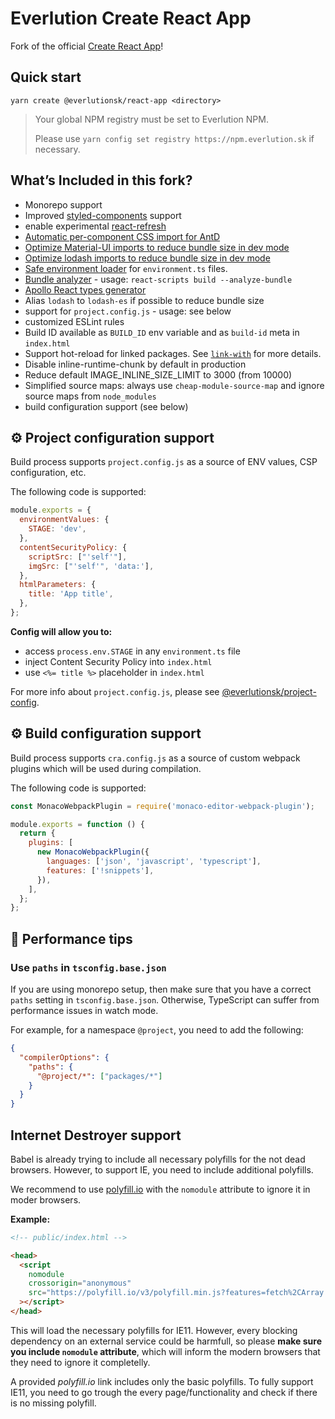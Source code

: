 # Everlution Create React App

Fork of the official [Create React App](https://github.com/facebook/create-react-app)!

## Quick start

```
yarn create @everlutionsk/react-app <directory>
```

> Your global NPM registry must be set to Everlution NPM.
>
> Please use `yarn config set registry https://npm.everlution.sk` if necessary.

## What’s Included in this fork?

- Monorepo support
- Improved [styled-components](https://github.com/styled-components/babel-plugin-styled-components) support
- enable experimental [react-refresh](https://github.com/facebook/create-react-app/pull/8582)
- [Automatic per-component CSS import for AntD](https://ant.design/docs/react/use-with-create-react-app#Use-babel-plugin-import)
- [Optimize Material-UI imports to reduce bundle size in dev mode](https://material-ui.com/guides/minimizing-bundle-size/)
- [Optimize lodash imports to reduce bundle size in dev mode](https://github.com/lodash/babel-plugin-lodash)
- [Safe environment loader](https://github.com/deftomat/safe-environment-loader) for `environment.ts` files.
- [Bundle analyzer](https://www.npmjs.com/package/webpack-bundle-analyzer) - usage: `react-scripts build --analyze-bundle`
- [Apollo React types generator](https://github.com/everlutionsk/packages/tree/master/packages/graphql-types-generator)
- Alias `lodash` to `lodash-es` if possible to reduce bundle size
- support for `project.config.js` - usage: see below
- customized ESLint rules
- Build ID available as `BUILD_ID` env variable and as `build-id` meta in `index.html`
- Support hot-reload for linked packages. See [`link-with`](https://github.com/deftomat/link-with) for more details.
- Disable inline-runtime-chunk by default in production
- Reduce default IMAGE_INLINE_SIZE_LIMIT to 3000 (from 10000)
- Simplified source maps: always use `cheap-module-source-map` and ignore source maps from `node_modules`
- build configuration support (see below)

## ⚙️ Project configuration support

Build process supports `project.config.js` as a source of ENV values, CSP configuration, etc.

The following code is supported:

```js
module.exports = {
  environmentValues: {
    STAGE: 'dev',
  },
  contentSecurityPolicy: {
    scriptSrc: ["'self'"],
    imgSrc: ["'self'", 'data:'],
  },
  htmlParameters: {
    title: 'App title',
  },
};
```

**Config will allow you to:**

- access `process.env.STAGE` in any `environment.ts` file
- inject Content Security Policy into `index.html`
- use `<%= title %>` placeholder in `index.html`

For more info about `project.config.js`, please see [@everlutionsk/project-config](https://github.com/everlutionsk/packages/tree/master/packages/project-config).

## ⚙️ Build configuration support

Build process supports `cra.config.js` as a source of custom webpack plugins which will be used during compilation.

The following code is supported:

```js
const MonacoWebpackPlugin = require('monaco-editor-webpack-plugin');

module.exports = function () {
  return {
    plugins: [
      new MonacoWebpackPlugin({
        languages: ['json', 'javascript', 'typescript'],
        features: ['!snippets'],
      }),
    ],
  };
};
```

## 🚀 Performance tips

### Use `paths` in `tsconfig.base.json`

If you are using monorepo setup, then make sure that you have a correct `paths` setting in `tsconfig.base.json`.
Otherwise, TypeScript can suffer from performance issues in watch mode.

For example, for a namespace `@project`, you need to add the following:

```json
{
  "compilerOptions": {
    "paths": {
      "@project/*": ["packages/*"]
    }
  }
}
```

## Internet Destroyer support

Babel is already trying to include all necessary polyfills for the not dead browsers.
However, to support IE, you need to include additional polyfills.

We recommend to use [polyfill.io](https://polyfill.io/v3/url-builder/) with the `nomodule` attribute to ignore it in moder browsers.

**Example:**

```html
<!-- public/index.html -->

<head>
  <script
    nomodule
    crossorigin="anonymous"
    src="https://polyfill.io/v3/polyfill.min.js?features=fetch%2CArray.prototype.find%2CArray.prototype.findIndex%2CArray.prototype.includes%2CString.prototype.includes%2CObject.assign%2CObject.entries%2CSymbol"
  ></script>
</head>
```

This will load the necessary polyfills for IE11. However, every blocking dependency on an external service could be harmfull, so please **make sure you include `nomodule` attribute**, which will inform the modern browsers that they need to ignore it completelly.

A provided _polyfill.io_ link includes only the basic polyfills. To fully support IE11, you need to go trough the every page/functionality and check if there is no missing polyfill.
